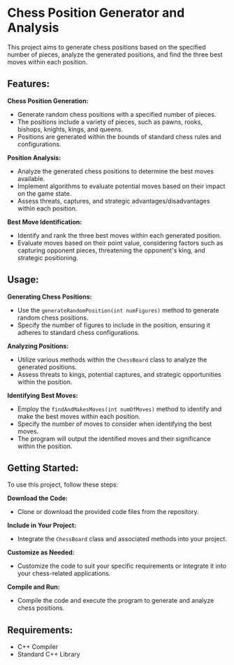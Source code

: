 # Chess Position Generator and Analysis

This project aims to generate chess positions based on the specified number of pieces, analyze the generated positions, and find the three best moves within each position.

## Features:

**Chess Position Generation:**
   - Generate random chess positions with a specified number of pieces.
   - The positions include a variety of pieces, such as pawns, rooks, bishops, knights, kings, and queens.
   - Positions are generated within the bounds of standard chess rules and configurations.

**Position Analysis:**
   - Analyze the generated chess positions to determine the best moves available.
   - Implement algorithms to evaluate potential moves based on their impact on the game state.
   - Assess threats, captures, and strategic advantages/disadvantages within each position.

**Best Move Identification:**
   - Identify and rank the three best moves within each generated position.
   - Evaluate moves based on their point value, considering factors such as capturing opponent pieces, threatening the opponent's king, and strategic positioning.

## Usage:

**Generating Chess Positions:**
   - Use the `generateRandomPosition(int numFigures)` method to generate random chess positions.
   - Specify the number of figures to include in the position, ensuring it adheres to standard chess configurations.

**Analyzing Positions:**
   - Utilize various methods within the `ChessBoard` class to analyze the generated positions.
   - Assess threats to kings, potential captures, and strategic opportunities within the position.

**Identifying Best Moves:**
   - Employ the `findAndMakesMoves(int numOfMoves)` method to identify and make the best moves within each position.
   - Specify the number of moves to consider when identifying the best moves.
   - The program will output the identified moves and their significance within the position.

## Getting Started:

To use this project, follow these steps:

**Download the Code:**
   - Clone or download the provided code files from the repository.

**Include in Your Project:**
   - Integrate the `ChessBoard` class and associated methods into your project.

**Customize as Needed:**
   - Customize the code to suit your specific requirements or integrate it into your chess-related applications.

**Compile and Run:**
   - Compile the code and execute the program to generate and analyze chess positions.

## Requirements:

- C++ Compiler
- Standard C++ Library
